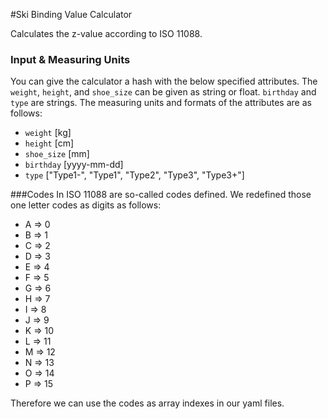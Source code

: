 #Ski Binding Value Calculator

Calculates the z-value according to ISO 11088.

### Input & Measuring Units
You can give the calculator a hash with the below specified attributes. The <code>weight</code>, <code>height</code>, and <code>shoe_size</code> can be given as string or float. <code>birthday</code> and <code>type</code> are strings. The measuring units and formats of the attributes are as follows:
 
- <code>weight</code> [kg]
- <code>height</code> [cm]
- <code>shoe_size</code> [mm]
- <code>birthday</code> [yyyy-mm-dd]
- <code>type</code> ["Type1-", "Type1", "Type2", "Type3", "Type3+"]

###Codes
In ISO 11088 are so-called codes defined. We redefined those one letter codes as digits as follows:
- A => 0
- B => 1
- C => 2
- D => 3
- E => 4
- F => 5
- G => 6
- H => 7
- I => 8
- J => 9
- K => 10
- L => 11
- M => 12
- N => 13
- O => 14
- P => 15

Therefore we can use the codes as array indexes in our yaml files.